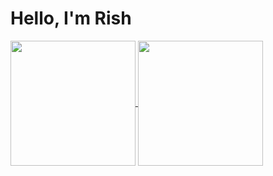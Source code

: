 # Hello, I'm Rish


<a href="https://github.com/rishab-alt/github-readme-stats">
  <img height=200 align="center" src="https://github-readme-stats.vercel.app/api?username=rishab-alt" />
</a>
<a href="https://github.com/rishab-alt/convoychat">
  <img height=200 align="center" src="https://github-readme-stats.vercel.app/api/top-langs?username=rishab-alt&layout=compact&langs_count=8&card_width=320" />
</a>
